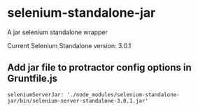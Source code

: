 selenium-standalone-jar
=======================

A jar selenium standalone wrapper

Current Selenium Standalone version: 3.0.1

## Add jar file to protractor config options in Gruntfile.js

```
seleniumServerJar: './node_modules/selenium-standalone-jar/bin/selenium-server-standalone-3.0.1.jar'
```
